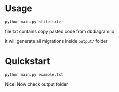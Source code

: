# Usage
```sh
python main.py <file.txt>
```

file.txt contains copy pasted code from dbdiagram.io

it will generate all migrations inside `output/` folder


# Quickstart

```sh 
python main.py example.txt
```

Nice! Now check output folder
